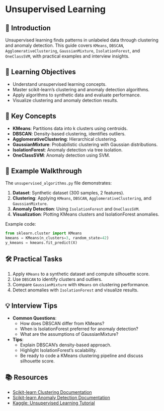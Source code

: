 # Unsupervised Learning

## 📖 Introduction
Unsupervised learning finds patterns in unlabeled data through clustering and anomaly detection. This guide covers `KMeans`, `DBSCAN`, `AgglomerativeClustering`, `GaussianMixture`, `IsolationForest`, and `OneClassSVM`, with practical examples and interview insights.

## 🎯 Learning Objectives
- Understand unsupervised learning concepts.
- Master scikit-learn’s clustering and anomaly detection algorithms.
- Apply algorithms to synthetic data and evaluate performance.
- Visualize clustering and anomaly detection results.

## 🔑 Key Concepts
- **KMeans**: Partitions data into k clusters using centroids.
- **DBSCAN**: Density-based clustering, identifies outliers.
- **AgglomerativeClustering**: Hierarchical clustering.
- **GaussianMixture**: Probabilistic clustering with Gaussian distributions.
- **IsolationForest**: Anomaly detection via tree isolation.
- **OneClassSVM**: Anomaly detection using SVM.

## 📝 Example Walkthrough
The `unsupervised_algorithms.py` file demonstrates:
1. **Dataset**: Synthetic dataset (300 samples, 2 features).
2. **Clustering**: Applying `KMeans`, `DBSCAN`, `AgglomerativeClustering`, and `GaussianMixture`.
3. **Anomaly Detection**: Using `IsolationForest` and `OneClassSVM`.
4. **Visualization**: Plotting KMeans clusters and IsolationForest anomalies.

Example code:
```python
from sklearn.cluster import KMeans
kmeans = KMeans(n_clusters=3, random_state=42)
y_kmeans = kmeans.fit_predict(X)
```

## 🛠️ Practical Tasks
1. Apply `KMeans` to a synthetic dataset and compute silhouette score.
2. Use `DBSCAN` to identify clusters and outliers.
3. Compare `GaussianMixture` with `KMeans` on clustering performance.
4. Detect anomalies with `IsolationForest` and visualize results.

## 💡 Interview Tips
- **Common Questions**:
  - How does DBSCAN differ from KMeans?
  - When is IsolationForest preferred for anomaly detection?
  - What are the assumptions of GaussianMixture?
- **Tips**:
  - Explain DBSCAN’s density-based approach.
  - Highlight IsolationForest’s scalability.
  - Be ready to code a KMeans clustering pipeline and discuss silhouette score.

## 📚 Resources
- [Scikit-learn Clustering Documentation](https://scikit-learn.org/stable/modules/clustering.html)
- [Scikit-learn Anomaly Detection Documentation](https://scikit-learn.org/stable/modules/outlier_detection.html)
- [Kaggle: Unsupervised Learning Tutorial](https://www.kaggle.com/learn/intro-to-machine-learning)